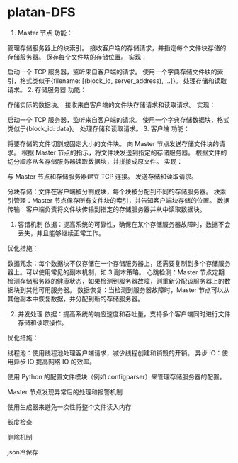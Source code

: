 # platan-DFS

1. Master 节点
   功能：

管理存储服务器上的块索引。
接收客户端的存储请求，并指定每个文件块存储的存储服务器。
保存每个文件块的存储位置。
实现：

启动一个 TCP 服务器，监听来自客户端的请求。
使用一个字典存储文件块的索引，格式类似于{filename: [(block_id, server_address), ...]}。
处理存储和读取请求。 2. 存储服务器
功能：

存储实际的数据块。
接收来自客户端的文件块存储请求和读取请求。
实现：

启动一个 TCP 服务器，监听来自客户端的请求。
使用一个字典存储数据块，格式类似于{block_id: data}。
处理存储和读取请求。 3. 客户端
功能：

将要存储的文件切割成固定大小的文件块。
向 Master 节点发送存储文件块的请求。
根据 Master 节点的指示，将文件块发送到指定的存储服务器。
根据文件的切分顺序从各存储服务器读取数据块，并拼接成原文件。
实现：

与 Master 节点和存储服务器建立 TCP 连接。
发送存储和读取请求。

分块存储：文件在客户端被分割成块，每个块被分配到不同的存储服务器。
块索引管理：Master 节点保存所有文件块的索引，并告知客户端块存储的位置。
数据传输：客户端负责将文件块传输到指定的存储服务器并从中读取数据块。

1. 容错机制
   依据：提高系统的可靠性，确保在某个存储服务器故障时，数据不会丢失，并且能够继续正常工作。

优化措施：

数据冗余：每个数据块不仅存储在一个存储服务器上，还需要复制到多个存储服务器上。可以使用常见的副本机制，如 3 副本策略。
心跳检测：Master 节点定期检测存储服务器的健康状态，如果检测到服务器故障，则重新分配该服务器上的数据块到其他可用服务器。
数据恢复：当检测到服务器故障时，Master 节点可以从其他副本中恢复数据，并分配到新的存储服务器。

2. 并发处理
   依据：提高系统的响应速度和吞吐量，支持多个客户端同时进行文件存储和读取操作。

优化措施：

线程池：使用线程池处理客户端请求，减少线程创建和销毁的开销。
异步 IO：使用异步 IO 提高网络 IO 的效率。

使用 Python 的配置文件模块（例如 configparser）来管理存储服务器的配置。

Master 节点发现异常后的处理和报警机制

使用生成器来避免一次性将整个文件读入内存

长度检查

删除机制

json冷保存